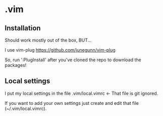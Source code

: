 # .vim

## Installation

Should work mostly out of the box, BUT...

I use vim-plug https://github.com/junegunn/vim-plug

So, run ':PlugInstall' after you've cloned the repo to download the packages!

## Local settings

I put my local settings in the file .vim/local.vimrc  <- That file is git ignored.

If you want to add your own settings just create and edit that file
(~/.vim/local.vimrc).
